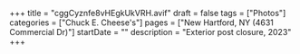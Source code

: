 +++
title = "cggCyznfe8vHEgkUkVRH.avif"
draft = false
tags = ["Photos"]
categories = ["Chuck E. Cheese's"]
pages = ["New Hartford, NY (4631 Commercial Dr)"]
startDate = ""
description = "Exterior post closure, 2023"
+++
